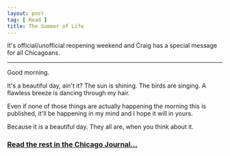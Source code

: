 ```yaml
---
layout: post
tag: [ Read ]
title: The Summer of Life
---
```


It's official/unofficial reopening weekend and Craig has a special message for all Chicagoans.

---

Good morning.<br>

It's a beautiful day, ain't it? The sun is shining. The birds are singing. A flawless breeze is dancing through my hair.<br>

Even if none of those things are actually happening the morning this is published, it'll be happening in my mind and I hope it will in yours.<br>

Because it is a beautiful day. They all are, when you think about it.<br>

<h3><a href="https://www.chicagojournal.com/opinion-the-summer-of-life/">Read the rest in the Chicago Journal...</a></h3>

<br/>
